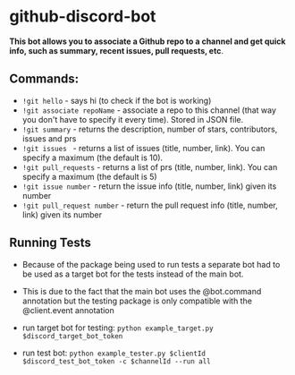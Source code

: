 # github-discord-bot
**This bot allows you to associate a Github repo to a channel and get quick info, such as summary, recent issues, pull requests, etc**. 
## Commands:
- ``!git hello`` - says hi (to check if the bot is working)
- ``!git associate repoName`` - associate a repo to this channel (that way you don't have to specify it every time). Stored in JSON file. 
- ``!git summary`` - returns the description, number of stars, contributors, issues and prs
- ``!git issues `` - returns a list of issues (title, number, link). You can specify a maximum (the default is 10). 
- ``!git pull_requests`` - returns a list of prs (title, number, link). You can specify a maximum (the default is 5)
- ``!git issue number`` - return the issue info (title, number, link) given its number
- ``!git pull_request number`` - return the pull request info (title, number, link) given its number


## Running Tests

- Because of the package being used to run tests a separate bot had to be used as a target bot for the tests instead of the main bot.
- This is due to the fact that the main bot uses the @bot.command annotation but the testing package is only compatible with the 
@client.event annotation

- run target bot for testing: ``python example_target.py $discord_target_bot_token``
- run test bot: ``python example_tester.py $clientId $discord_test_bot_token -c $channelId --run all``

